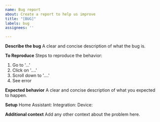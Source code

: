 ```yaml
---
name: Bug report
about: Create a report to help us improve
title: "[BUG]"
labels: bug
assignees: ''

---
```


**Describe the bug**
A clear and concise description of what the bug is.

**To Reproduce**
Steps to reproduce the behavior:
1. Go to '...'
2. Click on '....'
3. Scroll down to '....'
4. See error

**Expected behavior**
A clear and concise description of what you expected to happen.

**Setup**
Home Assistant: <Version of Homeassistant>
Integration: <Version of the Bose integration>
Device: <Your Device Model. E.g. Bose Smart Ultra Soundbar>

**Additional context**
Add any other context about the problem here.
